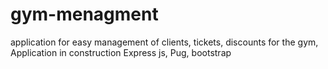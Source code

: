 # gym-menagment
application for easy management of clients, tickets, discounts for the gym, Application in construction
Express js, Pug, bootstrap
